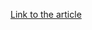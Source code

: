 [Link to the article](https://cybersecuritynews.com/uk-govt-orders-apple-to-create-backdoor-icloud/)
